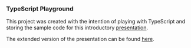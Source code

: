 ### TypeScript Playground ###

This project was created with the intention of playing with TypeScript and storing the sample code for this introductory [presentation](https://docs.google.com/presentation/d/1gzi2fVtiFftXLKzuNP7SpnZ4_xZ6PsYq8KLb6b_w358/edit#slide=id.g211b1bc99b_0_313).

The extended version of the presentation can be found [here](https://docs.google.com/presentation/d/1i5nn-TIDxrSGgLX4FFknHIMEywZCbYkYVpvL6X6ctBY/edit?usp=sharing).